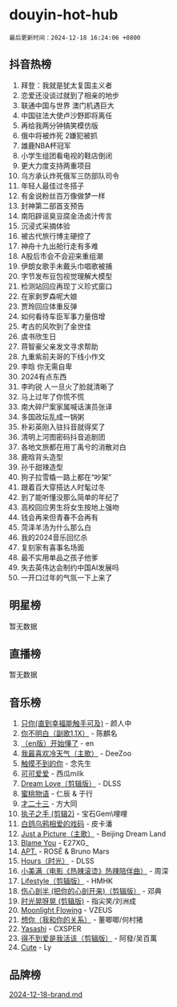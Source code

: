 # douyin-hot-hub

`最后更新时间：2024-12-18 16:24:06 +0800`

## 抖音热榜

1. 拜登：我就是犹太复国主义者
1. 恋爱还没谈过就到了相亲的地步
1. 联通中国与世界 澳门机遇巨大
1. 中国驻法大使卢沙野即将离任
1. 再给我两分钟搞笑模仿版
1. 俄中将被炸死 2嫌犯被抓
1. 雄鹿NBA杯冠军
1. 小学生组团看电视的鞋店倒闭
1. 更大力度支持两重项目
1. 乌方承认炸死俄军三防部队司令
1. 年轻人最佳过冬搭子
1. 有金说粉丝百万像做梦一样
1. 封神第二部首支预告
1. 南阳辟谣臭豆腐金汤卤汁传言
1. 沉浸式采摘体验
1. 被古代旅行博主硬控了
1. 神舟十九出舱行走有多难
1. A股后市会不会迎来重组潮
1. 伊朗女歌手未戴头巾唱歌被捕
1. 字节发布豆包视觉理解大模型
1. 检测站回应再现丁义珍式窗口
1. 在家剥罗森呢大娘
1. 贾玲回应体重反弹
1. 如何看待车臣军事力量倍增
1. 考古的风吹到了金世佳
1. 虞书欣生日
1. 蒋智豪父亲发文寻求帮助
1. 九重紫前夫哥的下线小作文
1. 李晗 你无需自卑
1. 2024有点东西
1. 李昀锐 人一旦火了脸就清晰了
1. 马上过年了你慌不慌
1. 南大碎尸案家属喊话演员张译
1. 多国政坛乱成一锅粥
1. 朴彩英刚入驻抖音就得奖了
1. 清明上河图密码抖音追剧团
1. 各地文旅都在用丁禹兮的消散对白
1. 鹿晗背头造型
1. 孙千甜辣造型
1. 狗子拉雪橇一路上都在“吵架”
1. 跟着百大穿搭达人时髦过冬
1. 到了能听懂没那么简单的年纪了
1. 高校回应男生将女生按地上强吻
1. 钱会再来但青春不会再有
1. 菏泽羊汤为什么那么白
1. 我的2024音乐回忆杀
1. 复刻家有喜事名场面
1. 最不实用单品之孩子他爹
1. 失去英伟达会制约中国AI发展吗
1. 一开口过年的气氛一下上来了

## 明星榜

暂无数据

## 直播榜

暂无数据

## 音乐榜

1. [只你(直到幸福能触手可及)](https://sf5-hl-cdn-tos.douyinstatic.com/obj/tos-cn-ve-2774/o0lBkRDzFTeaVSUz3ZZSCBVtZ5DIMQGfgmEAuE) - 颜人中
1. [你不明白（副歌1.1X）](https://sf5-hl-cdn-tos.douyinstatic.com/obj/tos-cn-ve-2774/o4LBQK7fIoonFBCeIzPNZvHDgEDtQ2ErnrKvM1) - 陈麒名
1. [（en版）开始懂了](https://sf5-hl-cdn-tos.douyinstatic.com/obj/tos-cn-ve-2774/ow9G4MKH32zBIDHGvNiTAimWsAJB5QxhCIfIME) - en
1. [我最喜欢冷天气（主歌）](https://sf5-hl-cdn-tos.douyinstatic.com/obj/tos-cn-ve-2774/ogd10efzCApmGsmwZRmIKrEMfCZLg7MycZu3ew) - DeeZoo
1. [触摸不到的你](https://sf3-cdn-tos.douyinstatic.com/obj/tos-cn-ve-2774/oUBR0G6KDYpIwoshClFdQfZDNBfTnrBQE7gXtN) - 念先生
1. [可可爱爱](https://sf5-hl-cdn-tos.douyinstatic.com/obj/tos-cn-ve-2774/0deb1e75aea643b9927ba26aaafa29dd) - 西瓜milk
1. [Dream Love（剪辑版）](https://sf5-hl-cdn-tos.douyinstatic.com/obj/tos-cn-ve-2774/oUn3DKyIgBFIsCFZmAMM8qSJyMtlgLfoPqyDEe) - DLSS
1. [蜜桃物语](https://sf5-hl-cdn-tos.douyinstatic.com/obj/tos-cn-ve-2774/oIhOSCZtIACtYU4XQkngiW9kCBfVD1Fz9IYeqL) - 仁辰 & 于行
1. [才二十三](https://sf5-hl-cdn-tos.douyinstatic.com/obj/tos-cn-ve-2774/okABdOmMEBYDDBvkgYQ5JfEqFtCZvQxf4aRjDI) - 方大同
1. [执子之手 (剪辑2)](https://sf5-hl-cdn-tos.douyinstatic.com/obj/tos-cn-ve-2774/oUoZLQjCc31XzqsBnBQUNgeKtYPBcgbFDwtfcu) - 宝石Gem\哩哩
1. [白鸽乌鸦相爱的戏码](https://sf5-hl-cdn-tos.douyinstatic.com/obj/tos-cn-ve-2774/oMVVEf6eDAOmFtNtCsEqKpIorBDM8Nkg6TZRqC) - 皮卡潘
1. [Just a Picture（主歌）](https://sf5-hl-cdn-tos.douyinstatic.com/obj/tos-cn-ve-2774/oc0usFBZCDnAGbtQig7oCaDsQfCYjcAEfWYQkF) - Beijing Dream Land
1. [Blame You](https://sf5-hl-cdn-tos.douyinstatic.com/obj/tos-cn-ve-2774/oAceIDVL0BC2DJC0Qwi8AZnQAtBgZBbMMpfdzi) - E27XG_
1. [APT.](https://sf5-hl-cdn-tos.douyinstatic.com/obj/tos-cn-ve-2774/ooHxBnfDQIxBZontIlGfpTy5PBxCgEccFO1OMg) - ROSÉ & Bruno Mars
1. [Hours（时光）](https://sf3-cdn-tos.douyinstatic.com/obj/tos-cn-ve-2774/oES9g0DgeYmDFDVCLNfBZZsnLvGF4utxCEAm1Q) - DLSS
1. [小美满（电影《热辣滚烫》热辣陪伴曲）](https://sf5-hl-cdn-tos.douyinstatic.com/obj/tos-cn-ve-2774/o0GAn2lSgfZIDUgtevCGDQYnFg4CwnrBaxbTZL) - 周深
1. [Lifestyle（剪辑版）](https://sf5-hl-cdn-tos.douyinstatic.com/obj/tos-cn-ve-2774/owfqGgjwG3V5lCLaAIezFMeg3LtuKNBaZKgzPV) - HMHK
1. [伤心剖半 (把你的心剖开来)（剪辑版）](https://sf5-hl-cdn-tos.douyinstatic.com/obj/tos-cn-ve-2774/oE3a4kLafIGYPYIFXlEAefIrO0MvzyEDgbuTmC) - 邓典
1. [时光晃呀晃 (剪辑版)](https://sf5-hl-cdn-tos.douyinstatic.com/obj/tos-cn-ve-2774/o8ACeQem3gwI1x3GIYGAfKG0LJebKFRJDwRwyW) - 指尖笑/刘洲成
1. [Moonlight Flowing](https://sf5-hl-cdn-tos.douyinstatic.com/obj/tos-cn-ve-2774/oopZsCtRnQgOhEYmv9FfBBgwmeaQmWQQZED9tN) - VZEUS
1. [想你（我和你的关系）](https://sf5-hl-cdn-tos.douyinstatic.com/obj/tos-cn-ve-2774/o8QxhcOBDYYX0zqKCjFVQXZ3RBffnRBQEogitG) - 董唧唧/何村猪
1. [Yasashi](https://sf5-hl-cdn-tos.douyinstatic.com/obj/tos-cn-ve-2774/oEIqAlutRBGQZgZf2VMCuFEBmaD2bgJG6fCQaQ) - CXSPER
1. [得不到爱是我活该（剪辑版）](https://sf5-hl-cdn-tos.douyinstatic.com/obj/tos-cn-ve-2774/os0cIhiBc3fAa9kPjzM5WTrMggiK3sBnZDAwpQ) - 阿發/吴百萬
1. [Cute](https://sf5-hl-cdn-tos.douyinstatic.com/obj/tos-cn-ve-2774/o4IbIzHWKAAB4wsS5qMBRiiAlEBGTpQRNfFvuo) - Ly

## 品牌榜

[2024-12-18-brand.md](2024-12-18-brand.md)
